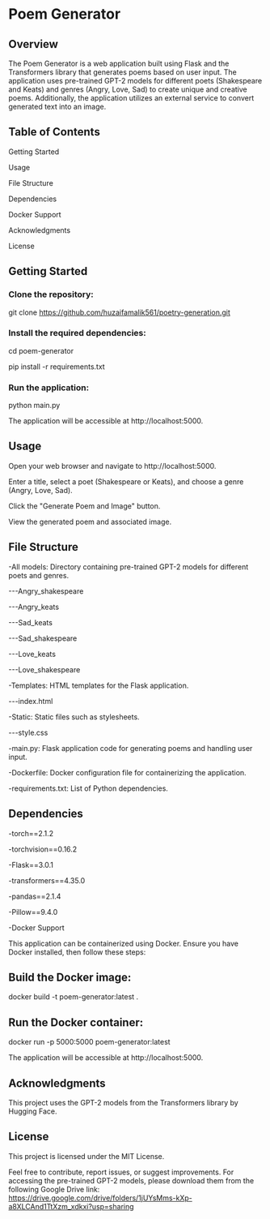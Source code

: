 # **Poem Generator**

## **Overview**

The Poem Generator is a web application built using Flask and the Transformers library that generates poems based on user input. The application uses pre-trained GPT-2 models for different poets (Shakespeare and Keats) and genres (Angry, Love, Sad) to create unique and creative poems. Additionally, the application utilizes an external service to convert generated text into an image.

## **Table of Contents**

Getting Started

Usage

File Structure

Dependencies

Docker Support

Acknowledgments

License

## Getting Started

### **Clone the repository:**

git clone https://github.com/huzaifamalik561/poetry-generation.git

### **Install the required dependencies:**

cd poem-generator

pip install -r requirements.txt

### **Run the application:**

python main.py

The application will be accessible at http://localhost:5000.

## **Usage**
Open your web browser and navigate to http://localhost:5000.

Enter a title, select a poet (Shakespeare or Keats), and choose a genre (Angry, Love, Sad).

Click the "Generate Poem and Image" button.

View the generated poem and associated image.

## File Structure

-All models: Directory containing pre-trained GPT-2 models for different poets and genres.

---Angry_shakespeare

---Angry_keats

---Sad_keats

---Sad_shakespeare

---Love_keats

---Love_shakespeare

-Templates: HTML templates for the Flask application.

---index.html

-Static: Static files such as stylesheets.

---style.css

-main.py: Flask application code for generating poems and handling user input.

-Dockerfile: Docker configuration file for containerizing the application.

-requirements.txt: List of Python dependencies.

## **Dependencies**

-torch==2.1.2

-torchvision==0.16.2

-Flask==3.0.1

-transformers==4.35.0

-pandas==2.1.4

-Pillow==9.4.0

-Docker Support

This application can be containerized using Docker. Ensure you have Docker installed, then follow these steps:

## **Build the Docker image:**

docker build -t poem-generator:latest .

## **Run the Docker container:**

docker run -p 5000:5000 poem-generator:latest

The application will be accessible at http://localhost:5000.

## **Acknowledgments**

This project uses the GPT-2 models from the Transformers library by Hugging Face.

## **License**

This project is licensed under the MIT License.

Feel free to contribute, report issues, or suggest improvements. For accessing the pre-trained GPT-2 models, please download them from the following Google Drive link: https://drive.google.com/drive/folders/1jUYsMms-kXp-a8XLCAnd1TtXzm_xdkxi?usp=sharing
